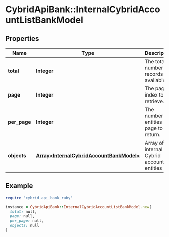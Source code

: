 # CybridApiBank::InternalCybridAccountListBankModel

## Properties

| Name | Type | Description | Notes |
| ---- | ---- | ----------- | ----- |
| **total** | **Integer** | The total number of records available. |  |
| **page** | **Integer** | The page index to retrieve. |  |
| **per_page** | **Integer** | The number of entities per page to return. |  |
| **objects** | [**Array&lt;InternalCybridAccountBankModel&gt;**](InternalCybridAccountBankModel.md) | Array of internal Cybrid account entities |  |

## Example

```ruby
require 'cybrid_api_bank_ruby'

instance = CybridApiBank::InternalCybridAccountListBankModel.new(
  total: null,
  page: null,
  per_page: null,
  objects: null
)
```

